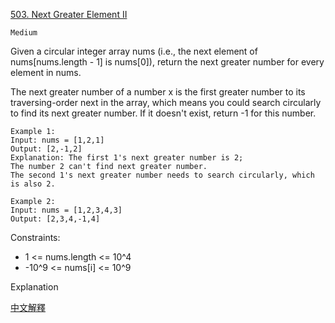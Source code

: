 [503. Next Greater Element II](https://leetcode.com/problems/next-greater-element-ii/)

`Medium`

Given a circular integer array nums (i.e., the next element of nums[nums.length - 1] is nums[0]), return the next greater number for every element in nums.

The next greater number of a number x is the first greater number to its traversing-order next in the array, which means you could search circularly to find its next greater number. If it doesn't exist, return -1 for this number.

```
Example 1:
Input: nums = [1,2,1]
Output: [2,-1,2]
Explanation: The first 1's next greater number is 2; 
The number 2 can't find next greater number. 
The second 1's next greater number needs to search circularly, which is also 2.

Example 2:
Input: nums = [1,2,3,4,3]
Output: [2,3,4,-1,4]
```

Constraints:

- 1 <= nums.length <= 10^4
- -10^9 <= nums[i] <= 10^9

<detail>
<summary>Explanation</summary>

[中文解釋](https://labuladong.github.io/algo/2/23/63/)
</detail>
